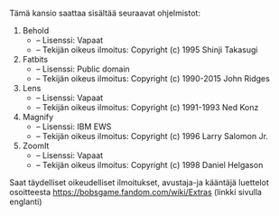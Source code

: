 Tämä kansio saattaa sisältää seuraavat ohjelmistot:

1. Behold
   - – Lisenssi: Vapaat
   - – Tekijän oikeus ilmoitus: Copyright (c) 1995 Shinji Takasugi
2. Fatbits
   - – Lisenssi: Public domain
   - – Tekijän oikeus ilmoitus: Copyright (c) 1990-2015 John Ridges
3. Lens
   - – Lisenssi: Vapaat
   - – Tekijän oikeus ilmoitus: Copyright (c) 1991-1993 Ned Konz
4. Magnify
   - – Lisenssi: IBM EWS
   - – Tekijän oikeus ilmoitus: Copyright (c) 1996 Larry Salomon Jr.
5. ZoomIt
   - – Lisenssi: Vapaat
   - – Tekijän oikeus ilmoitus: Copyright (c) 1998 Daniel Helgason

Saat täydelliset oikeudelliset ilmoitukset, avustaja-ja kääntäjä luettelot osoitteesta https://bobsgame.fandom.com/wiki/Extras (linkki sivulla englanti)
